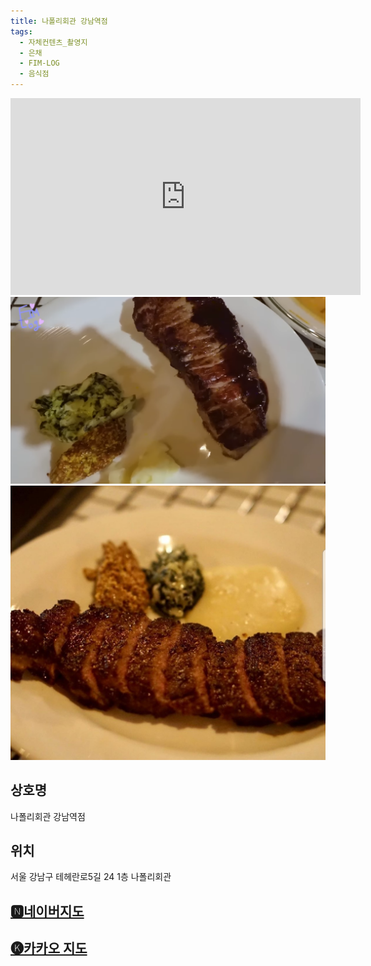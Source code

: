 ```yaml
---
title: 나폴리회관 강남역점
tags:
  - 자체컨텐츠_촬영지
  - 은채
  - FIM-LOG
  - 음식점
---
```

<iframe width="560" height="315" src="https://www.youtube.com/embed/YW35OjGH9c4?si=BCkZAqgmR34mim-D" title="YouTube video player" frameborder="0" allow="accelerometer; autoplay; clipboard-write; encrypted-media; gyroscope; picture-in-picture; web-share" referrerpolicy="strict-origin-when-cross-origin" allowfullscreen></iframe>

<img src="assets/250617_2.png">
<img src="assets/250617_3.jpg">

## 상호명
나폴리회관 강남역점

## 위치
서울 강남구 테헤란로5길 24 1층 나폴리회관


## [🅽네이버지도](https://naver.me/Fk738ZyZ)

## [🅚카카오 지도](https://place.map.kakao.com/487714466)